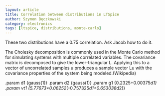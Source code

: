 ```yaml
---
layout: article
title: Correlation between distributions in LTSpice
author: Szymon Bęczkowski
category: electronics
tags: [ltspice, distributions, monte-carlo]
---
```

These two distributions have a 0.75 correlation. Ask Jacob how to do it. 

The Cholesky decomposition is commonly used in the Monte Carlo method for simulating systems with multiple correlated variables. The covariance matrix is decomposed to give the lower-triangular L. Applying this to a vector of uncorrelated samples u produces a sample vector Lu with the covariance properties of the system being modeled.(Wikipedia)

.param d1 {gauss(1)}
.param d2 {gauss(1)}
.param g1 {0.2325+0.00375*d1}
.param vt1 {5.77673+0.06252*(-0.757325*d1+0.653038*d2)}
